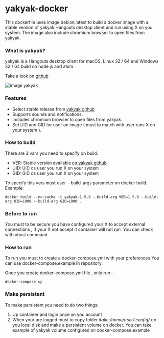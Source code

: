 # yakyak-docker
This dockerfile uses image debian:latest to build a docker image with a stable version of yakyak Hangouts desktop client and run using X on you system.
The image also include chromium browser to open files from yakyak.

### What is yakyak?
yakyak is a Hangouts desktop client for macOS, Linux 32 / 64 and Windows 32 / 64 build on node.js and atom

Take a look on [github](https://github.com/yakyak/yakyak)

![image yakyak](https://cloud.githubusercontent.com/assets/123929/16032313/cdba46c2-3204-11e6-912f-a72fef60563a.png)


### Features

* Select stable release from [yakyak github](https://github.com/yakyak/yakyak/releases)
* Supports sounds and notifications.
* Includes chromium browser to open files from yakyak.
* Set UID and GID for user on image ( must to match with user runs X on your system ).

### How to build
There are 3 vars you need to specify on build.

* VER: Stable version available [on yakyak github](https://github.com/yakyak/yakyak/releases)
* UID: UID os user you run X on your system
* GID: GID os user you run X on your system

To specify this vars must user --build-args parameter on docker build.
Example:
```
docker build --no-cache -t yakyak-1.5.9 --build-arg VER=1.5.9 --build-arg UID=1000 --build-arg GID=1000 .
```
### Before to run

You must to be secure you have configured your X to accept external connections , if your X not accept it container will not run.
You can check with xhost command.

### How to run

To run you must to create a docker-compose.yml with your preferences 
You can use docker-compose.example in repository.

Once you create docker-compose.yml file , only run :

```
docker-compose up
```
### Make persistent

To make persistent you need to do two things:

1. Up container and login once on you account 
2. When your are logged must to copy folder *italic /home/user/.config/* on you local disk and make a persistent volume on docker.
   You can take example of yakyak volume configured on docker-compose.example


